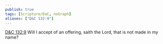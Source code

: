 ```yaml
---
publish: true
tags: [Scripture/DaC, noGraph]
aliases: ["D&C 132:9"]
---
```

[D&C 132:9](https://churchofjesuschrist.org/study/scriptures/dc-testament/dc/132?lang=eng&id=p9#p9) Will I accept of an offering, saith the Lord, that is not made in my name?
